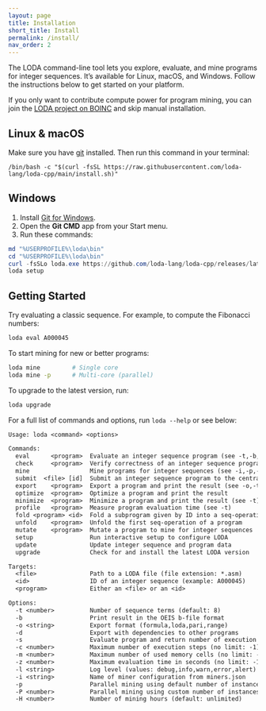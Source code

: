 ```yaml
---
layout: page
title: Installation
short_title: Install
permalink: /install/
nav_order: 2
---
```


The LODA command-line tool lets you explore, evaluate, and mine programs for integer sequences. It’s available for Linux, macOS, and Windows. Follow the instructions below to get started on your platform.

If you only want to contribute compute power for program mining, you can join the [LODA project on BOINC](https://boinc.loda-lang.org/loda/) and skip manual installation.

## Linux & macOS

Make sure you have [git](https://git-scm.com/) installed. Then run this command in your terminal:

```shell
/bin/bash -c "$(curl -fsSL https://raw.githubusercontent.com/loda-lang/loda-cpp/main/install.sh)"
```

## Windows

1. Install [Git for Windows](https://git-scm.com/download/win).
2. Open the **Git CMD** app from your Start menu.
3. Run these commands:

```powershell
md "%USERPROFILE%\loda\bin"
cd "%USERPROFILE%\loda\bin"
curl -fsSLo loda.exe https://github.com/loda-lang/loda-cpp/releases/latest/download/loda-windows.exe
loda setup
```

## Getting Started

Try evaluating a classic sequence. For example, to compute the Fibonacci numbers:

```bash
loda eval A000045
```

To start mining for new or better programs:

```bash
loda mine         # Single core
loda mine -p      # Multi-core (parallel)
```

To upgrade to the latest version, run:

```bash
loda upgrade
```

For a full list of commands and options, run `loda --help` or see below:

```txt
Usage: loda <command> <options>

Commands:
  eval      <program>  Evaluate an integer sequence program (see -t,-b,-s)
  check     <program>  Verify correctness of an integer sequence program (see -b)
  mine                 Mine programs for integer sequences (see -i,-p,-P,-H)
  submit  <file> [id]  Submit an integer sequence program to the central repository
  export    <program>  Export a program and print the result (see -o,-t)
  optimize  <program>  Optimize a program and print the result
  minimize  <program>  Minimize a program and print the result (see -t)
  profile   <program>  Measure program evaluation time (see -t)
  fold <program> <id>  Fold a subprogram given by ID into a seq-operation
  unfold    <program>  Unfold the first seq-operation of a program
  mutate    <program>  Mutate a program to mine for integer sequences
  setup                Run interactive setup to configure LODA
  update               Update integer sequence and program data
  upgrade              Check for and install the latest LODA version

Targets:
  <file>               Path to a LODA file (file extension: *.asm)
  <id>                 ID of an integer sequence (example: A000045)
  <program>            Either an <file> or an <id>

Options:
  -t <number>          Number of sequence terms (default: 8)
  -b                   Print result in the OEIS b-file format
  -o <string>          Export format (formula,loda,pari,range)
  -d                   Export with dependencies to other programs
  -s                   Evaluate program and return number of execution steps
  -c <number>          Maximum number of execution steps (no limit: -1)
  -m <number>          Maximum number of used memory cells (no limit: -1)
  -z <number>          Maximum evaluation time in seconds (no limit: -1)
  -l <string>          Log level (values: debug,info,warn,error,alert)
  -i <string>          Name of miner configuration from miners.json
  -p                   Parallel mining using default number of instances
  -P <number>          Parallel mining using custom number of instances
  -H <number>          Number of mining hours (default: unlimited)
```
